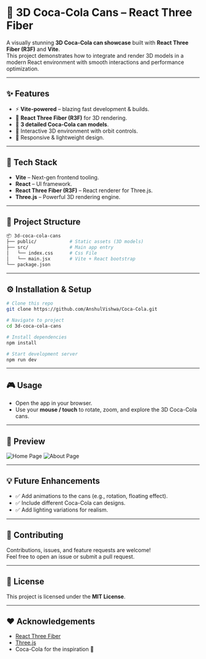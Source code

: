 # 🥤 3D Coca-Cola Cans – React Three Fiber  

A visually stunning **3D Coca-Cola can showcase** built with **React Three Fiber (R3F)** and **Vite**.  
This project demonstrates how to integrate and render 3D models in a modern React environment with smooth interactions and performance optimization.  

---

## ✨ Features  

- ⚡ **Vite-powered** – blazing fast development & builds.  
- 🎨 **React Three Fiber (R3F)** for 3D rendering.  
- 🥤 **3 detailed Coca-Cola can models**.  
- 🎥 Interactive 3D environment with orbit controls.  
- 📱 Responsive & lightweight design.  

---

## 🚀 Tech Stack  

- **Vite** – Next-gen frontend tooling.  
- **React** – UI framework.  
- **React Three Fiber (R3F)** – React renderer for Three.js.  
- **Three.js** – Powerful 3D rendering engine.  

---

## 📂 Project Structure  

```bash
📦 3d-coca-cola-cans
├── public/            # Static assets (3D models)
├── src/               # Main app entry
│   └── index.css      # Css File
│   └── main.jsx       # Vite + React bootstrap
└── package.json
```

---

## ⚙️ Installation & Setup  

```bash
# Clone this repo
git clone https://github.com/AnshulVishwa/Coca-Cola.git

# Navigate to project
cd 3d-coca-cola-cans

# Install dependencies
npm install

# Start development server
npm run dev
```

---

## 🎮 Usage  

- Open the app in your browser.  
- Use your **mouse / touch** to rotate, zoom, and explore the 3D Coca-Cola cans.  

---

## 📸 Preview  

![Home Page](./public/image.png)
![About Page](./public/image2.png)

---

## 💡 Future Enhancements  

- ✅ Add animations to the cans (e.g., rotation, floating effect).  
- ✅ Include different Coca-Cola can designs.  
- ✅ Add lighting variations for realism.  

---

## 🤝 Contributing  

Contributions, issues, and feature requests are welcome!  
Feel free to open an issue or submit a pull request.  

---

## 📜 License  

This project is licensed under the **MIT License**.  

---

## ❤️ Acknowledgements  

- [React Three Fiber](https://docs.pmnd.rs/react-three-fiber)  
- [Three.js](https://threejs.org/)  
- Coca-Cola for the inspiration 🥤  
